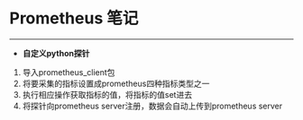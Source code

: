 # Prometheus 笔记
----
 - **自定义python探针**
1. 导入prometheus_client包
2. 将要采集的指标设置成prometheus四种指标类型之一
3. 执行相应操作获取指标的值，将指标的值set进去
4. 将探针向prometheus server注册，数据会自动上传到prometheus server


